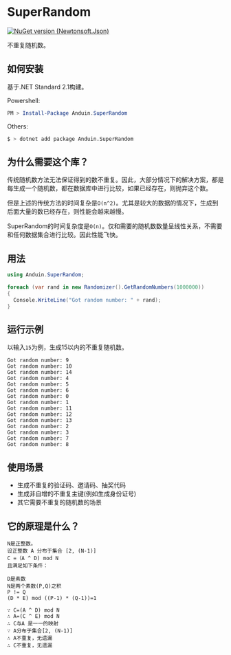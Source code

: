 # SuperRandom

[![NuGet version (Newtonsoft.Json)](https://img.shields.io/nuget/v/Anduin.SuperRandom.svg?style=flat-square)](https://www.nuget.org/packages/Anduin.SuperRandom/)

不重复随机数。

## 如何安装

基于.NET Standard 2.1构建。

Powershell:

```powershell
PM > Install-Package Anduin.SuperRandom
```

Others:

```bash
$ > dotnet add package Anduin.SuperRandom
```

## 为什么需要这个库？

传统随机数方法无法保证得到的数不重复。因此，大部分情况下的解决方案，都是每生成一个随机数，都在数据库中进行比较，如果已经存在，则抛弃这个数。

但是上述的传统方法的时间复杂是`O(n^2)`。尤其是较大的数据的情况下，生成到后面大量的数已经存在，则性能会越来越慢。

SuperRandom的时间复杂度是`O(n)`。仅和需要的随机数数量呈线性关系，不需要和任何数据集合进行比较。因此性能飞快。

## 用法

```csharp
using Anduin.SuperRandom;

foreach (var rand in new Randomizer().GetRandomNumbers(1000000))
{
  Console.WriteLine("Got random number: " + rand);
}
```

## 运行示例

以输入`15`为例，生成15以内的不重复随机数。

```
Got random number: 9
Got random number: 10
Got random number: 14
Got random number: 4
Got random number: 5
Got random number: 6
Got random number: 0
Got random number: 1
Got random number: 11
Got random number: 12
Got random number: 13
Got random number: 2
Got random number: 3
Got random number: 7
Got random number: 8
```

## 使用场景

* 生成不重复的验证码、邀请码、抽奖代码
* 生成非自增的不重复主键(例如生成身份证号)
* 其它需要不重复的随机数的场景

## 它的原理是什么？

```
N是正整数。
设正整数 A 分布于集合 [2, (N-1)]
C =（A ^ D) mod N
且满足如下条件：

D是素数
N是两个素数(P,Q)之积
P != Q
(D * E) mod ((P-1) * (Q-1))=1

∵ C=(A ^ D) mod N
∴ A=(C ^ E) mod N
∴ C与A 是一一的映射
∵ A分布于集合[2, (N-1)]
∴ A不重复，无遗漏
∴ C不重复，无遗漏
```

